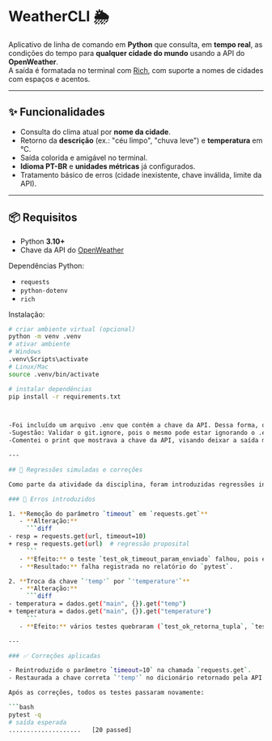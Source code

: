 # WeatherCLI 🌦️

Aplicativo de linha de comando em **Python** que consulta, em **tempo real**, as condições do tempo para **qualquer cidade do mundo** usando a API do **OpenWeather**.  
A saída é formatada no terminal com [Rich](https://github.com/Textualize/rich), com suporte a nomes de cidades com espaços e acentos.

---

## ✨ Funcionalidades

- Consulta do clima atual por **nome da cidade**.
- Retorno da **descrição** (ex.: "céu limpo", "chuva leve") e **temperatura** em °C.
- Saída colorida e amigável no terminal.
- **Idioma PT-BR** e **unidades métricas** já configurados.
- Tratamento básico de erros (cidade inexistente, chave inválida, limite da API).

---

## 📦 Requisitos

- Python **3.10+**
- Chave da API do [OpenWeather](https://openweathermap.org/api)

Dependências Python:
- `requests`
- `python-dotenv`
- `rich`

Instalação:

```bash
# criar ambiente virtual (opcional)
python -m venv .venv
# ativar ambiente
# Windows
.venv\Scripts\activate
# Linux/Mac
source .venv/bin/activate

# instalar dependências
pip install -r requirements.txt



-Foi incluído um arquivo .env que contém a chave da API. Dessa forma, o código fica dinâmico utilizando uma chave ativa. Caso haja necessidade, é só alterar o arquivo;
-Sugestão: Validar o git.ignore, pois o mesmo pode estar ignorando o .env;
-Comentei o print que mostrava a chave da API, visando deixar a saída mais fluída e limpa;

---

## 🔎 Regressões simuladas e correções

Como parte da atividade da disciplina, foram introduzidas regressões intencionais via **Pull Request (PR)** para validar a cobertura da suíte de testes.  

### 🚨 Erros introduzidos

1. **Remoção do parâmetro `timeout` em `requests.get`**
   - **Alteração:**  
     ```diff
- resp = requests.get(url, timeout=10)
+ resp = requests.get(url)  # regressão proposital
     ```
   - **Efeito:** o teste `test_ok_timeout_param_enviado` falhou, pois esperava que o parâmetro `timeout` fosse usado.  
   - **Resultado:** falha registrada no relatório do `pytest`.

2. **Troca da chave `'temp'` por `'temperature'`**
   - **Alteração:**  
     ```diff
- temperatura = dados.get("main", {}).get("temp")
+ temperatura = dados.get("main", {}).get("temperature")
     ```
   - **Efeito:** vários testes quebraram (`test_ok_retorna_tupla`, `test_ok_valores_corretos`, etc.), pois a função passou a retornar `None` em vez da temperatura correta.  

---

### ✅ Correções aplicadas

- Reintroduzido o parâmetro `timeout=10` na chamada `requests.get`.  
- Restaurada a chave correta `'temp'` no dicionário retornado pela API.  

Após as correções, todos os testes passaram novamente:  

```bash
pytest -q
# saída esperada
....................   [20 passed]



